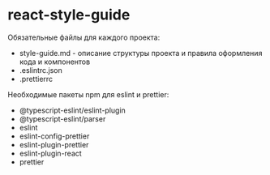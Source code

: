 # react-style-guide

Обязательные файлы для каждого проекта:

- style-guide.md - описание структуры проекта и правила оформления кода и компонентов
- .eslintrc.json
- .prettierrc

Необходимые пакеты npm для eslint и prettier:

- @typescript-eslint/eslint-plugin
- @typescript-eslint/parser
- eslint
- eslint-config-prettier
- eslint-plugin-prettier
- eslint-plugin-react
- prettier
